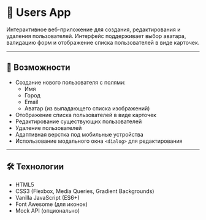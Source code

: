 # 👥 Users App

Интерактивное веб-приложение для создания, редактирования и удаления пользователей. Интерфейс поддерживает выбор аватара, валидацию форм и отображение списка пользователей в виде карточек.

---

## 🚀 Возможности

- Создание нового пользователя с полями:
  - Имя
  - Город
  - Email
  - Аватар (из выпадающего списка изображений)
- Отображение списка пользователей в виде карточек
- Редактирование существующих пользователей
- Удаление пользователей
- Адаптивная верстка под мобильные устройства
- Использование модального окна `<dialog>` для редактирования

---

## 🛠️ Технологии

- HTML5
- CSS3 (Flexbox, Media Queries, Gradient Backgrounds)
- Vanilla JavaScript (ES6+)
- Font Awesome (для иконок)
- Mock API (опционально)